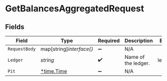 # GetBalancesAggregatedRequest


## Fields

| Field                                      | Type                                       | Required                                   | Description                                | Example                                    |
| ------------------------------------------ | ------------------------------------------ | ------------------------------------------ | ------------------------------------------ | ------------------------------------------ |
| `RequestBody`                              | map[string]*interface{}*                   | :heavy_minus_sign:                         | N/A                                        |                                            |
| `Ledger`                                   | *string*                                   | :heavy_check_mark:                         | Name of the ledger.                        | ledger001                                  |
| `Pit`                                      | [*time.Time](https://pkg.go.dev/time#Time) | :heavy_minus_sign:                         | N/A                                        |                                            |